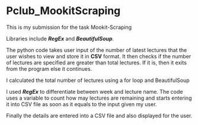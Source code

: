 # Pclub_MookitScraping
This is my submission for the task Mookit-Scraping

Libraries include <i><b>RegEx</b></i> and <i><b>BeautifulSoup</b></i>.



The python code takes user input of the number of latest lectures that the user wishes to view and store it in <b>CSV</b> format. It then checks if the number of lectures are specified are greater than total lectures. If it is, then it exits from the program else it continues.

I calculated the total number of lectures using a for loop and BeautifulSoup

I used <strong><i>RegEx</i></strong> to differentiate between week and lecture name.
The code uses a variable to count how may lectures are remaining and starts entering it into CSV file as soon as it equals to the input given my user.

Finally the details are entered into a CSV file and also displayed for the user.
